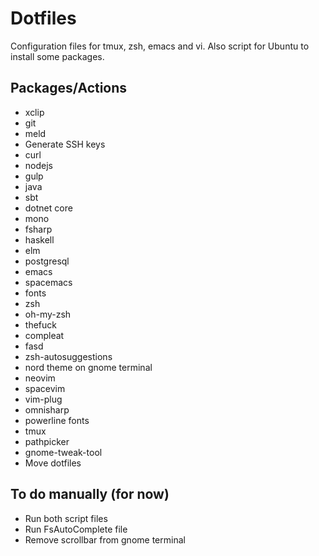 # Dotfiles

Configuration files for tmux, zsh, emacs and vi. Also script for Ubuntu to install some packages.

## Packages/Actions

* xclip
* git
* meld
* Generate SSH keys
* curl
* nodejs
* gulp
* java
* sbt
* dotnet core
* mono
* fsharp
* haskell
* elm
* postgresql
* emacs
* spacemacs
* fonts
* zsh
* oh-my-zsh
* thefuck
* compleat
* fasd
* zsh-autosuggestions
* nord theme on gnome terminal
* neovim
* spacevim
* vim-plug
* omnisharp
* powerline fonts
* tmux
* pathpicker
* gnome-tweak-tool
* Move dotfiles

## To do manually (for now)

* Run both script files
* Run FsAutoComplete file
* Remove scrollbar from gnome terminal
